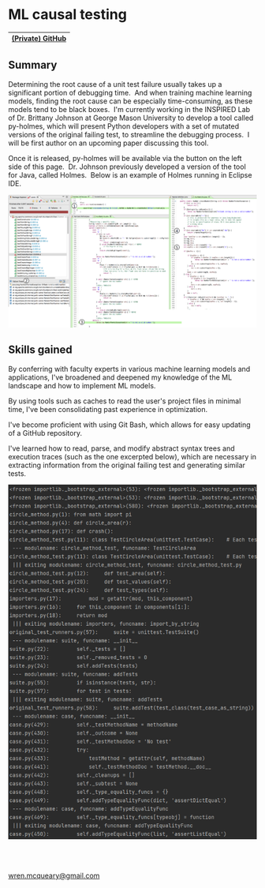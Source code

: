# ML causal testing

| [(Private) GitHub](https://github.com/INSPIRED-GMU/py-holmes)      |
| :---:        |

## Summary

Determining the root cause of a unit test failure usually takes up a significant portion of debugging time.  And when training machine learning models, finding the root cause can be especially time-consuming, as these models tend to be black boxes.  I'm currently working in the INSPIRED Lab of Dr. Brittany Johnson at George Mason University to develop a tool called py-holmes, which will present Python developers with a set of mutated versions of the original failing test, to streamline the debugging process.  I will be first author on an upcoming paper discussing this tool.

Once it is released, py-holmes will be available via the button on the left side of this page.  Dr. Johnson previously developed a version of the tool for Java, called Holmes.  Below is an example of Holmes running in Eclipse IDE.

![CREDIT BRITTANY JOHNSON: Java Holmes example](/images/projects/ml_causal_testing/CREDIT_BRITTANY_JOHNSON_java_holmes_example.png)

## Skills gained
By conferring with faculty experts in various machine learning models and applications, I've broadened and deepened my knowledge of the ML landscape and how to implement ML models.

By using tools such as caches to read the user's project files in minimal time, I've been consolidating past experience in optimization.

I've become proficient with using Git Bash, which allows for easy updating of a GitHub repository.

I've learned how to read, parse, and modify abstract syntax trees and execution traces (such as the one excerpted below), which are necessary in extracting information from the original failing test and generating similar tests.

![Execution trace example](/images/projects/ml_causal_testing/execution_trace_example.png)

<br/><br/>

wren.mcqueary@gmail.com
